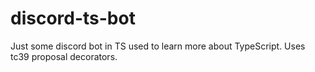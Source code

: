 # discord-ts-bot
Just some discord bot in TS used to learn more about TypeScript. Uses tc39 proposal decorators.
